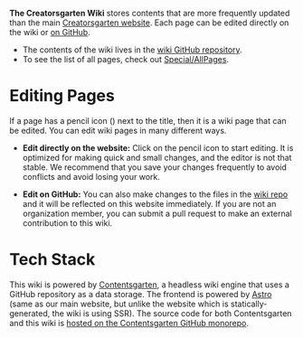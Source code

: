 **The Creatorsgarten Wiki** stores contents that are more frequently updated than the main [Creatorsgarten website](https://creatorsgarten.org/). Each page can be edited directly on the wiki or [on GitHub][repo].

- The contents of the wiki lives in the [wiki GitHub repository][repo].
- To see the list of all pages, check out [Special/AllPages](/wiki/Special/AllPages).

[repo]: https://github.com/creatorsgarten/wiki

# Editing Pages

If a page has a pencil icon (<iconify-icon icon="mdi:lead-pencil"></iconify-icon>) next to the title, then it is a wiki page that can be edited. You can edit wiki pages in many different ways.

- **Edit directly on the website:** Click on the pencil icon to start editing. It is optimized for making quick and small changes, and the editor is not that stable. We recommend that you save your changes frequently to avoid conflicts and avoid losing your work.

- **Edit on GitHub:** You can also make changes to the files in the [wiki repo][repo] and it will be reflected on this website immediately. If you are not an organization member, you can submit a pull request to make an external contribution to this wiki.

# Tech Stack

This wiki is powered by [Contentsgarten](https://contentsgarten.netlify.app/wiki/MainPage), a headless wiki engine that uses a GitHub repository as a data storage. The frontend is powered by [Astro](https://astro.build/) (same as our main website, but unlike the website which is statically-generated, the wiki is using SSR). The source code for both Contentsgarten and this wiki is [hosted on the Contentsgarten GitHub monorepo](https://github.com/creatorsgarten/contentsgarten/tree/main/creatorsgarten).
